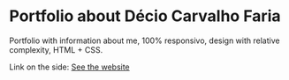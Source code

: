 # Portfolio about Décio Carvalho Faria
Portfolio with information about me, 100% responsivo, design with relative complexity, HTML + CSS.

Link on the side: <a href="https://dec1o.github.io/site_portfolio/">See the website</a>
